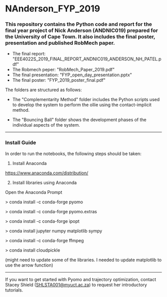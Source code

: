 # NAnderson_FYP_2019

### This repository contains the Python code and report for the final year project of Nick Anderson (ANDNIC019) prepared for the University of Cape Town. It also includes the final poster, presentation and published RobMech paper. 

* The final report: "EEE4022S_2019_FINAL_REPORT_ANDNIC019_ANDERSON_NH_PATEL.pdf"
* The Robmech peper: "RobMech_Paper_2019.pdf"
* The final presentation: "FYP_open_day_presentation.pptx"
* The final poster: "FYP_2019_poster_final.pdf"

The folders are structured as follows:

* The "Complementarity Method" folder includes the Python scripts used to develop the system to perform the ollie using the contact-implicit method.

* The "Bouncing Ball" folder shows the development phases of the individual aspects of the system.

------------------------------------------------------------------------------------------------------------------------------------------

### Install Guide

In order to run the notebooks, the following steps should be taken:

1. Install Anaconda

https://www.anaconda.com/distribution/

2. Install libraries using Anaconda

Open the Anaconda Prompt

\> conda install -c conda-forge pyomo

\> conda install -c conda-forge pyomo.extras

\> conda install -c conda-forge ipopt

\> conda install jupyter numpy matplotlib sympy

\> conda install -c conda-forge ffmpeg

\> conda install cloudpickle

(might need to update some of the libraries. I needed to update matplotlib to use the arrow function)

------------------------------------------------------------------------------------------------------------------------------------------

If you want to get started with Pyomo and trajectory optimization, contact Stacey Shield (SHLSTA001@myuct.ac.za) to request her introductory tutorials.   
